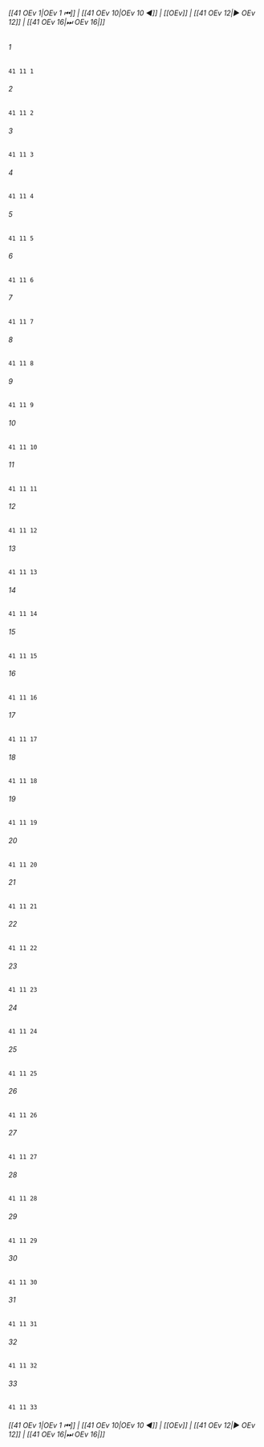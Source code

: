 
###### [[41 OEv 1|OEv 1 ⏮]] | [[41 OEv 10|OEv 10 ◀]] | [[OEv]] | [[41 OEv 12|▶ OEv 12]] | [[41 OEv 16|⏭ OEv 16|]]

###### 1
``` verse
41 11 1 
```
###### 2
``` verse
41 11 2 
```
###### 3
``` verse
41 11 3 
```
###### 4
``` verse
41 11 4 
```
###### 5
``` verse
41 11 5 
```
###### 6
``` verse
41 11 6 
```
###### 7
``` verse
41 11 7 
```
###### 8
``` verse
41 11 8 
```
###### 9
``` verse
41 11 9 
```
###### 10
``` verse
41 11 10 
```
###### 11
``` verse
41 11 11 
```
###### 12
``` verse
41 11 12 
```
###### 13
``` verse
41 11 13 
```
###### 14
``` verse
41 11 14 
```
###### 15
``` verse
41 11 15 
```
###### 16
``` verse
41 11 16 
```
###### 17
``` verse
41 11 17 
```
###### 18
``` verse
41 11 18 
```
###### 19
``` verse
41 11 19 
```
###### 20
``` verse
41 11 20 
```
###### 21
``` verse
41 11 21 
```
###### 22
``` verse
41 11 22 
```
###### 23
``` verse
41 11 23 
```
###### 24
``` verse
41 11 24 
```
###### 25
``` verse
41 11 25 
```
###### 26
``` verse
41 11 26 
```
###### 27
``` verse
41 11 27 
```
###### 28
``` verse
41 11 28 
```
###### 29
``` verse
41 11 29 
```
###### 30
``` verse
41 11 30 
```
###### 31
``` verse
41 11 31 
```
###### 32
``` verse
41 11 32 
```
###### 33
``` verse
41 11 33 
```

###### [[41 OEv 1|OEv 1 ⏮]] | [[41 OEv 10|OEv 10 ◀]] | [[OEv]] | [[41 OEv 12|▶ OEv 12]] | [[41 OEv 16|⏭ OEv 16|]]

